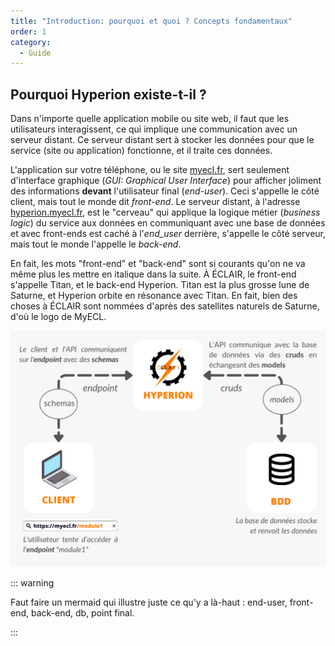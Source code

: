```yaml
---
title: "Introduction: pourquoi et quoi ? Concepts fondamentaux"
order: 1
category:
  - Guide
---
```


## Pourquoi Hyperion existe-t-il ?

Dans n'importe quelle application mobile ou site web, il faut que les utilisateurs interagissent, ce qui implique une communication avec un serveur distant.
Ce serveur distant sert à stocker les données pour que le service (site ou application) fonctionne, et il traite ces données.

L'application sur votre téléphone, ou le site [myecl.fr](https://myecl.fr), sert seulement d'interface graphique (_GUI: Graphical User Interface_) pour afficher joliment des informations **devant** l'utilisateur final (_end-user_). Ceci s'appelle le côté client, mais tout le monde dit _front-end_.
Le serveur distant, à l'adresse [hyperion.myecl.fr](https://hyperion.myecl.fr/docs), est le "cerveau" qui applique la logique métier (_business logic_) du service aux données en communiquant avec une base de données et avec front-ends est caché à l'_end_user_ derrière, s'appelle le côté serveur, mais tout le monde l'appelle le _back-end_.

En fait, les mots "front-end" et "back-end" sont si courants qu'on ne va même plus les mettre en italique dans la suite.
À ÉCLAIR, le front-end s'appelle Titan, et le back-end Hyperion. Titan est la plus grosse lune de Saturne, et Hyperion orbite en résonance avec Titan. En fait, bien des choses à ÉCLAIR sont nommées d'après des satellites naturels de Saturne, d'où le logo de MyECL.

![Flux de données entre l'utilisateur final et la base de données](/hyperion/communication-flows.png)

::: warning

Faut faire un mermaid qui illustre juste ce qu'y a là-haut : end-user, front-end, back-end, db, point final.

:::
